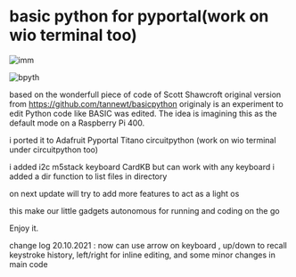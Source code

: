 <h1>basic python for pyportal(work on wio terminal too)</h1>

![imm](https://pbs.twimg.com/media/FBaB0n4X0AIhNZ8?format=jpg&name=large)

![bpyth](https://github.com/tannewt/basicpython/raw/main/example.svg)

based on the wonderfull piece of code of Scott Shawcroft
original version from https://github.com/tannewt/basicpython
originaly is an experiment to edit Python code like BASIC was edited.
The idea is imagining this as the default mode on a Raspberry Pi 400.

i ported it to Adafruit Pyportal Titano circuitpython
(work on wio terminal under circuitpython too)

i added i2c m5stack keyboard CardKB but can work with any keyboard
i added a dir function to list files in directory

on next update will try to add more features to act as a light os

this make our little gadgets autonomous for running and coding on the go

Enjoy it.

change log
20.10.2021 : now can use arrow on keyboard , up/down to recall keystroke history, left/right for inline editing, and some minor changes in main code

